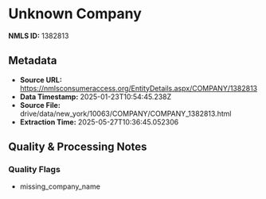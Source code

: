 # Unknown Company

**NMLS ID:** 1382813

## Metadata
- **Source URL:** https://nmlsconsumeraccess.org/EntityDetails.aspx/COMPANY/1382813
- **Data Timestamp:** 2025-01-23T10:54:45.238Z
- **Source File:** drive/data/new_york/10063/COMPANY/COMPANY_1382813.html
- **Extraction Time:** 2025-05-27T10:36:45.052306

## Quality & Processing Notes
### Quality Flags
- missing_company_name
